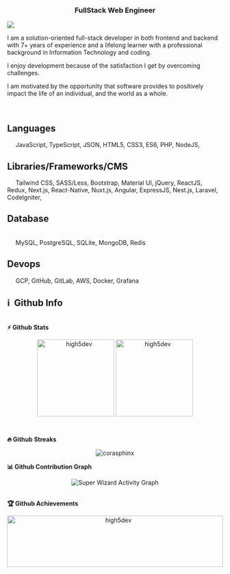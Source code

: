 <h3 align='center'>
  FullStack Web Engineer 
</h3>
<p><img align = 'center' src='https://github.com/superstar951220/superstar951220/assets/140625296/a85833ee-80dd-44f9-aaaf-e4b2ec0be71d'></img></p>
<p>

I am a solution-oriented full-stack developer in both frontend and backend with 7+ years of experience and a lifelong learner with a professional background in Information Technology and coding. 

I enjoy development because of the satisfaction I get by overcoming challenges.

I am motivated by the opportunity that software provides to positively impact the life of an individual, and the world as a whole.
</p>

<br><h2>Languages</h2>&nbsp;&nbsp;&nbsp;&nbsp;&nbsp;JavaScript, TypeScript, JSON, HTML5, CSS3, ES6, PHP, NodeJS, 
<br><h2>Libraries/Frameworks/CMS</h2>&nbsp;&nbsp;&nbsp;&nbsp;&nbsp;Tailwind CSS, SASS/Less, Bootstrap, Material UI, jQuery, ReactJS, Redux, Next.js, React-Native,  Nuxt.js, Angular, ExpressJS, Nest.js, Laravel, CodeIgniter,
<br><h2>Database</h2><br>&nbsp;&nbsp;&nbsp;&nbsp;&nbsp;MySQL, PostgreSQL, SQLite, MongoDB,  Redis
<br><h2>Devops</h2>&nbsp;&nbsp;&nbsp;&nbsp;&nbsp;GCP, GitHub, GitLab, AWS, Docker, Grafana
<p>

<p>
<h2>ℹ️ &nbsp;Github Info</h2>
  
  <summary><b>⚡ Github Stats</b></summary>
<p align="center"><img height="180em" src="https://github-readme-stats.vercel.app/api?username=high5dev&hide_border=true&count_private=true&show_icons=true&theme=radical" alt="high5dev" align = "center"/>
<img height="180em" src="https://github-readme-stats.vercel.app/api/top-langs?username=high5dev&show_icons=true&locale=en&layout=compact&hide_border=true&theme=radical" alt="high5dev" align = "center"/></p>

 <summary><b>🔥 Github Streaks</b></summary>
<p align="center"><img src="https://github-readme-streak-stats.herokuapp.com/?user=high5dev&theme=black-ice&hide_border=true&stroke=0000&background=0D1117&ring=e05397&fire=e05397&currStreakLabel=e05397" alt="corasphinx" /></p>

<summary><b>📊 Github Contribution Graph</b></summary>
<p align="center"<a href="#"><img alt="Super Wizard Activity Graph" src="https://activity-graph.herokuapp.com/graph?username=high5dev&bg_color=0D1117&color=e05397&line=e05397&point=FFFFFF&hide_border=true" /></a></p>
<!-- </details>
<details>    -->
 <summary><b>🏆 Github Achievements</b></summary>
<p align="center" style="display:flex;height:120px;"> 
<img src="https://github-profile-trophy.vercel.app/?username=high5dev&margin-w=5&theme=radical" alt="high5dev" height="100%" />
</p>
<br>
